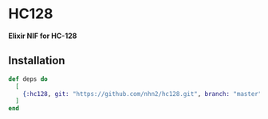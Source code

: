 # HC128

**Elixir NIF for HC-128**

## Installation

```elixir
def deps do
  [
    {:hc128, git: "https://github.com/nhn2/hc128.git", branch: "master"},
  ]
end
```

